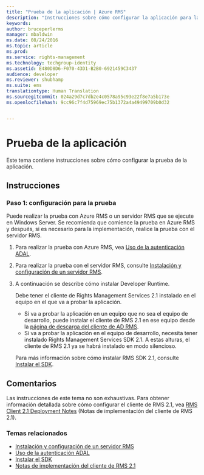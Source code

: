 ```yaml
---
title: "Prueba de la aplicación | Azure RMS"
description: "Instrucciones sobre cómo configurar la aplicación para las pruebas."
keywords: 
author: bruceperlerms
manager: mbaldwin
ms.date: 08/24/2016
ms.topic: article
ms.prod: 
ms.service: rights-management
ms.technology: techgroup-identity
ms.assetid: E480D8D6-F070-43D1-B2B0-6921459C3437
audience: developer
ms.reviewer: shubhamp
ms.suite: ems
translationtype: Human Translation
ms.sourcegitcommit: 024a29d7c7db2e4c0578a95c93e22f8e7a5b173e
ms.openlocfilehash: 9cc96c7f4d75969ec75b1372a4a49499709b0d32


---
```


# Prueba de la aplicación

Este tema contiene instrucciones sobre cómo configurar la prueba de la aplicación.

## Instrucciones

### Paso 1: configuración para la prueba

Puede realizar la prueba con Azure RMS o un servidor RMS que se ejecute en Windows Server. Se recomienda que comience la prueba en Azure RMS y después, si es necesario para la implementación, realice la prueba con el servidor RMS.

1. Para realizar la prueba con Azure RMS, vea [Uso de la autenticación ADAL](how-to-use-adal-authentication.md).
2. Para realizar la prueba con el servidor RMS, consulte [Instalación y configuración de un servidor RMS](how-to-install-and-configure-an-rms-server.md).
3. A continuación se describe cómo instalar Developer Runtime.

   Debe tener el cliente de Rights Management Services 2.1 instalado en el equipo en el que va a probar la aplicación.
   - Si va a probar la aplicación en un equipo que no sea el equipo de desarrollo, puede instalar el cliente de RMS 2.1 en ese equipo desde la [página de descarga del cliente de AD RMS](http://www.microsoft.com/en-us/download/details.aspx?id=38396).
   - Si va a probar la aplicación en el equipo de desarrollo, necesita tener instalado Rights Management Services SDK 2.1. A estas alturas, el cliente de RMS 2.1 ya se habrá instalado en modo silencioso.

    Para más información sobre cómo instalar RMS SDK 2.1, consulte [Instalar el SDK](install-the-rms-sdk.md).

## Comentarios

Las instrucciones de este tema no son exhaustivas. Para obtener información detallada sobre cómo configurar el cliente de RMS 2.1, vea [RMS Client 2.1 Deployment Notes](https://technet.microsoft.com/en-us/library/jj159267(WS.10).aspx) (Notas de implementación del cliente de RMS 2.1).

### Temas relacionados

* [Instalación y configuración de un servidor RMS](how-to-install-and-configure-an-rms-server.md)
* [Uso de la autenticación ADAL](how-to-use-adal-authentication.md)
* [Instalar el SDK](install-the-rms-sdk.md)
* [Notas de implementación del cliente de RMS 2.1](https://technet.microsoft.com/en-us/library/jj159267(WS.10).aspx)
 

 



<!--HONumber=Aug16_HO4-->


